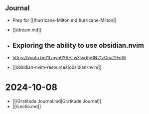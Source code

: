 ## Journal

-  Prep for [[/hurricane-Milton.md|hurricane-Milton]]
-  [[/dream.md]]
- ## Exploring the ability to use obsidian.nvim


- <https://youtu.be/1Lmyh0YRH-w?si=Rp6N21zCnut2Fnf6>

- [[obsidian-nvim-resources|obsidian-nvim]]

# 2024-10-08
- [[/Gratitude Journal.md|Gratitude Journal]]
- [[/Lectio.md]]


